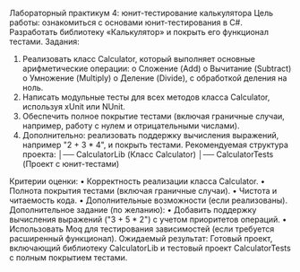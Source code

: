 Лабораторный практикум 4: юнит-тестирование калькулятора
Цель работы: ознакомиться с основами юнит-тестирования в C#. Разработать библиотеку «Калькулятор» и покрыть его функционал тестами.
Задания:
1.	Реализовать класс Calculator, который выполняет основные арифметические операции:
o	Сложение (Add)
o	Вычитание (Subtract)
o	Умножение (Multiply)
o	Деление (Divide), с обработкой деления на ноль.
2.	Написать модульные тесты для всех методов класса Calculator, используя xUnit или NUnit.
3.	Обеспечить полное покрытие тестами (включая граничные случаи, например, работу с нулем и отрицательными числами).
4.	Дополнительно: реализовать поддержку вычисления выражений, например "2 + 3 * 4", и покрыть тестами.
Рекомендуемая структура проекта:
│── CalculatorLib (Класс Calculator)
│── CalculatorTests (Проект с юнит-тестами)

Критерии оценки:
•	Корректность реализации класса Calculator.
•	Полнота покрытия тестами (включая граничные случаи).
•	Чистота и читаемость кода.
•	Дополнительные возможности (если реализованы).
Дополнительное задание (по желанию):
•	Добавить поддержку вычисления выражений ("3 + 5 * 2") с учетом приоритетов операций.
•	Использовать Moq для тестирования зависимостей (если требуется расширенный функционал).
Ожидаемый результат: Готовый проект, включающий библиотеку CalculatorLib и тестовый проект CalculatorTests с полным покрытием тестами.
